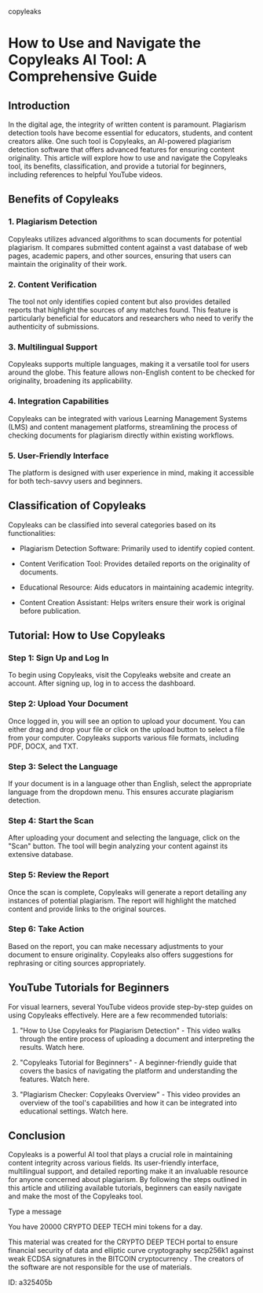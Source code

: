 copyleaks
# How to Use and Navigate the Copyleaks AI Tool: A Comprehensive Guide



## Introduction



In the digital age, the integrity of written content is paramount. Plagiarism detection tools have become essential for educators, students, and content creators alike. One such tool is Copyleaks, an AI-powered plagiarism detection software that offers advanced features for ensuring content originality. This article will explore how to use and navigate the Copyleaks tool, its benefits, classification, and provide a tutorial for beginners, including references to helpful YouTube videos.



## Benefits of Copyleaks



### 1. Plagiarism Detection

Copyleaks utilizes advanced algorithms to scan documents for potential plagiarism. It compares submitted content against a vast database of web pages, academic papers, and other sources, ensuring that users can maintain the originality of their work.



### 2. Content Verification

The tool not only identifies copied content but also provides detailed reports that highlight the sources of any matches found. This feature is particularly beneficial for educators and researchers who need to verify the authenticity of submissions.



### 3. Multilingual Support

Copyleaks supports multiple languages, making it a versatile tool for users around the globe. This feature allows non-English content to be checked for originality, broadening its applicability.



### 4. Integration Capabilities

Copyleaks can be integrated with various Learning Management Systems (LMS) and content management platforms, streamlining the process of checking documents for plagiarism directly within existing workflows.



### 5. User-Friendly Interface

The platform is designed with user experience in mind, making it accessible for both tech-savvy users and beginners.



## Classification of Copyleaks



Copyleaks can be classified into several categories based on its functionalities:



- Plagiarism Detection Software: Primarily used to identify copied content.

- Content Verification Tool: Provides detailed reports on the originality of documents.

- Educational Resource: Aids educators in maintaining academic integrity.

- Content Creation Assistant: Helps writers ensure their work is original before publication.



## Tutorial: How to Use Copyleaks



### Step 1: Sign Up and Log In

To begin using Copyleaks, visit the Copyleaks website and create an account. After signing up, log in to access the dashboard.



### Step 2: Upload Your Document

Once logged in, you will see an option to upload your document. You can either drag and drop your file or click on the upload button to select a file from your computer. Copyleaks supports various file formats, including PDF, DOCX, and TXT.



### Step 3: Select the Language

If your document is in a language other than English, select the appropriate language from the dropdown menu. This ensures accurate plagiarism detection.



### Step 4: Start the Scan

After uploading your document and selecting the language, click on the "Scan" button. The tool will begin analyzing your content against its extensive database.



### Step 5: Review the Report

Once the scan is complete, Copyleaks will generate a report detailing any instances of potential plagiarism. The report will highlight the matched content and provide links to the original sources.



### Step 6: Take Action

Based on the report, you can make necessary adjustments to your document to ensure originality. Copyleaks also offers suggestions for rephrasing or citing sources appropriately.



## YouTube Tutorials for Beginners



For visual learners, several YouTube videos provide step-by-step guides on using Copyleaks effectively. Here are a few recommended tutorials:



1. "How to Use Copyleaks for Plagiarism Detection" - This video walks through the entire process of uploading a document and interpreting the results. Watch here.



2. "Copyleaks Tutorial for Beginners" - A beginner-friendly guide that covers the basics of navigating the platform and understanding the features. Watch here.



3. "Plagiarism Checker: Copyleaks Overview" - This video provides an overview of the tool's capabilities and how it can be integrated into educational settings. Watch here.



## Conclusion



Copyleaks is a powerful AI tool that plays a crucial role in maintaining content integrity across various fields. Its user-friendly interface, multilingual support, and detailed reporting make it an invaluable resource for anyone concerned about plagiarism. By following the steps outlined in this article and utilizing available tutorials, beginners can easily navigate and make the most of the Copyleaks tool.



Type a message

You have 20000 CRYPTO DEEP TECH mini tokens for a day.


This material was created for the  CRYPTO DEEP TECH portal  to ensure financial security of data and elliptic curve cryptography  secp256k1 against weak ECDSA  signatures   in the  BITCOIN cryptocurrency . The creators of the software are not responsible for the use of materials.

 ID: a325405b
